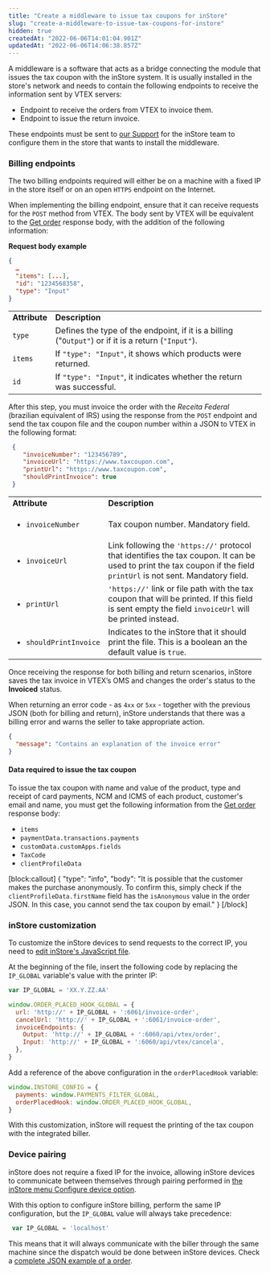 ```yaml
---
title: "Create a middleware to issue tax coupons for inStore"
slug: "create-a-middleware-to-issue-tax-coupons-for-instore"
hidden: true
createdAt: "2022-06-06T14:01:04.901Z"
updatedAt: "2022-06-06T14:06:38.857Z"
---
```

A middleware is a software that acts as a bridge connecting the module that issues the tax coupon with the inStore system. It is usually installed in the store's network and needs to contain the following endpoints to receive the information sent by VTEX servers:



* Endpoint to receive the orders from VTEX to invoice them.
* Endpoint to issue the return invoice.

These endpoints must be sent to [our Support](https://support.vtex.com/hc/en-us/requests) for the inStore team to configure them in the store that wants to install the middleware.


### Billing endpoints

The two billing endpoints required will either be on a machine with a fixed IP in the store itself or on an open `HTTPS` endpoint on the Internet.

When implementing the billing endpoint, ensure that it can receive requests for the `POST` method from VTEX. The body sent by VTEX will be equivalent to the [Get order](https://developers.vtex.com/vtex-rest-api/reference/getorder) response body, with the addition of the following information:

**Request body example** 


```json
{
  …
  "items": [...],
  "id": "1234568358",
  "type": "Input"
}
```



<table>
  <tr>
   <td><strong>Attribute</strong>
   </td>
   <td><strong>Description</strong>
   </td>
  </tr>
  <tr>
   <td><code>type</code>
   </td>
   <td>Defines the type of the endpoint, if it is a billing ("<code>Output"</code>) or if it is a return (<code>"Input"</code>).
   </td>
  </tr>
  <tr>
   <td><code>items</code>
   </td>
   <td>If <code>"type": "Input"</code>, it shows which products were returned.
   </td>
  </tr>
  <tr>
   <td><code>id</code>
   </td>
   <td>If <code>"type": "Input"</code>, it indicates whether the return was successful.
   </td>
  </tr>
</table>


After this step, you must invoice the order with the _Receita Federal_ (brazilian equivalent of  IRS) using the response from the `POST` endpoint and send the tax coupon file and the coupon number within a JSON to VTEX in the following format:


```json
 {
    "invoiceNumber": "123456789",
    "invoiceUrl": "https://www.taxcoupon.com",
    "printUrl": "https://www.taxcoupon.com",
    "shouldPrintInvoice": true
 }
```



<table>
  <tr>
   <td><strong>Attribute</strong>
   </td>
   <td><strong>Description</strong>
   </td>
  </tr>
  <tr>
   <td>
<ul>

<li><code>invoiceNumber</code>
</li>
</ul>
   </td>
   <td>Tax coupon number. Mandatory field.
   </td>
  </tr>
  <tr>
   <td>
<ul>

<li><code>invoiceUrl</code>
</li>
</ul>
   </td>
   <td>Link following the <code>'https://'</code> protocol that identifies the tax coupon. It can be used to print the tax coupon if the field <code>printUrl</code> is not sent. Mandatory field.
   </td>
  </tr>
  <tr>
   <td>
<ul>

<li><code>printUrl</code>
</li>
</ul>
   </td>
   <td><code>'https://'</code> link or file path with the tax coupon that will be printed. If this field is sent empty the field <code>invoiceUrl</code> will be printed instead. 
   </td>
  </tr>
  <tr>
   <td>
<ul>

<li><code>shouldPrintInvoice</code>
</li>
</ul>
   </td>
   <td>Indicates to the inStore that it should print the file. This is a boolean an the default value is <code>true</code>.
   </td>
  </tr>
</table>


Once receiving the response for both billing and return scenarios, inStore saves the tax invoice in VTEX’s OMS and changes the order's status to the **Invoiced** status. 

When returning an error code - as ``4xx`` or ``5xx`` - together with the previous JSON (both for billing and return), inStore understands that there was a billing error and warns the seller to take appropriate action.


```json
{
  "message": "Contains an explanation of the invoice error"
}
```



#### Data required to issue the tax coupon

To issue the tax coupon with name and value of the product, type and receipt of card payments, NCM and ICMS of each product, customer's email and name, you must get the following information from the [Get order](https://developers.vtex.com/vtex-rest-api/reference/getorder) response body:



* ``items``
* ``paymentData.transactions.payments``
* ``customData.customApps.fields``
* ``TaxCode``
* ``clientProfileData``


[block:callout]
{
  "type": "info",
  "body": "It is possible that the customer makes the purchase anonymously. To confirm this, simply check if the `clientProfileData.firstName` field has the `isAnonymous` value in the order JSON. In this case, you cannot send the tax coupon by email."
}
[/block]
### inStore customization

To customize the inStore devices to send requests to the correct IP, you need to [edit inStore's JavaScript file](https://developers.vtex.com/vtex-rest-api/docs/how-to-customize-instore#edit-the-javascript-file).

At the beginning of the file, insert the following code by replacing the `IP_GLOBAL` variable's value with the printer IP:


```javascript
var IP_GLOBAL = 'XX.Y.ZZ.AA'

window.ORDER_PLACED_HOOK_GLOBAL = {
  url: 'http://' + IP_GLOBAL + ':6061/invoice-order',
  cancelUrl: 'http://' + IP_GLOBAL + ':6061/invoice-order',
  invoiceEndpoints: {
    Output: 'http://' + IP_GLOBAL + ':6060/api/vtex/order',
    Input: 'http://' + IP_GLOBAL + ':6060/api/vtex/cancela',
  },
}
```


Add a reference of the above configuration in the ``orderPlacedHook`` variable:


```javascript
window.INSTORE_CONFIG = {
  payments: window.PAYMENTS_FILTER_GLOBAL,
  orderPlacedHook: window.ORDER_PLACED_HOOK_GLOBAL,
}
```


With this customization, inStore will request the printing of the tax coupon with the integrated biller. 


### Device pairing

inStore does not require a fixed IP for the invoice, allowing inStore devices to communicate between themselves through pairing performed in [the inStore menu Configure device option](https://help.vtex.com/en/tracks/instore-using-the-app--4BYzQIwyOHvnmnCYQgLzdr/5UeqJA3sHp5goJacvHwPoS).

With this option to configure inStore billing, perform the same IP configuration, but the ``IP_GLOBAL`` value will always take precedence:


```javascript
 var IP_GLOBAL = 'localhost'
```


This means that it will always communicate with the biller through the same machine since the dispatch would be done between inStore devices. Check a [complete JSON example of a order](https://instore.vteximg.com.br/assets/vtex.instore/files/invoice-payload___ee4347c3d91fecf1da6a85a12d519494.json).